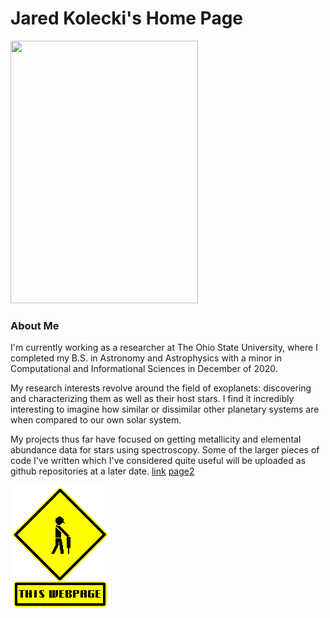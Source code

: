 # Jared Kolecki's Home Page


<img src="assets/MyFirstPaper.png" width="300" height="420" alt="">

### About Me
I'm currently working as a researcher at The Ohio State University, where I completed my B.S. in Astronomy and Astrophysics with a minor in Computational and Informational Sciences in December of 2020.

My research interests revolve around the field of exoplanets: discovering and characterizing them as well as their host stars. I find it incredibly interesting to imagine how similar or dissimilar other planetary systems are when compared to our own solar system. 

My projects thus far have focused on getting metallicity and elemental abundance data for stars using spectroscopy. Some of the larger pieces of code I've written which I've considered quite useful will be uploaded as github repositories at a later date. 
[link](http://www.wikipedia.org) [page2](page2.md)

<img src="assets/pain.gif">

